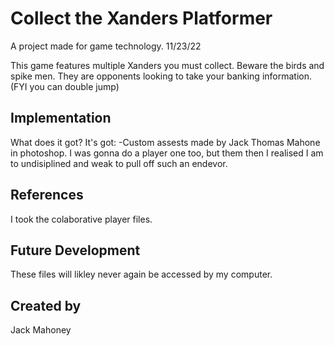 # Collect the Xanders Platformer
A project made for game technology. 11/23/22

This game features multiple Xanders you must collect. Beware the birds and spike men. They are opponents looking to take your banking information.
(FYI you can double jump)

## Implementation
What does it got? It's got:
-Custom assests made by Jack Thomas Mahone in photoshop. I was gonna do a player one too, but them then I realised I am to undisiplined and weak to pull off such an endevor.

## References

I took the colaborative player files.

## Future Development

These files will likley never again be accessed by my computer.

## Created by
Jack Mahoney
